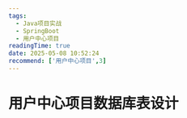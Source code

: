 ```yaml
---
tags:
  - Java项目实战
  - SpringBoot
  - 用户中心项目
readingTime: true
date: 2025-05-08 10:52:24
recommend: ['用户中心项目',3]
---
```


# 用户中心项目数据库表设计

